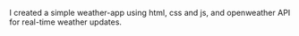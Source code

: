 I created a simple weather-app using html, css and js, and openweather API for real-time weather updates.
